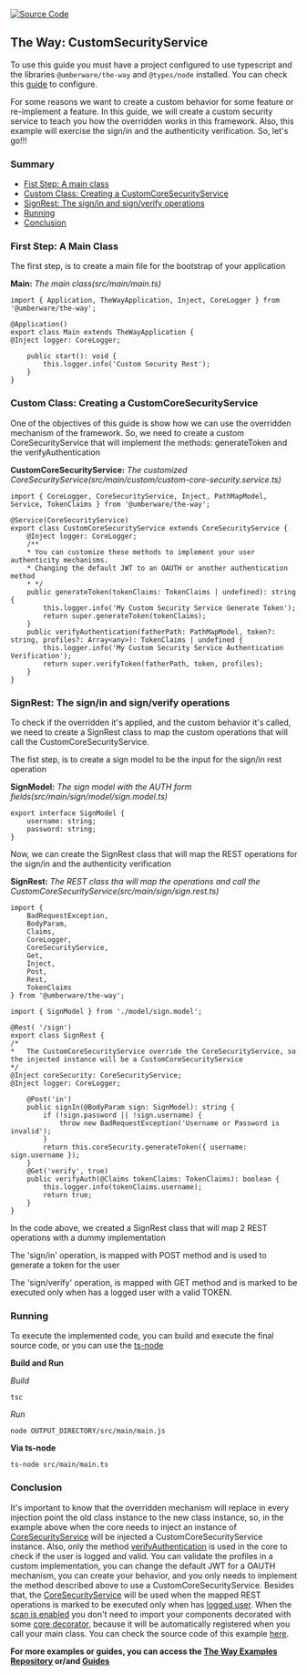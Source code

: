 [![Source Code](https://img.shields.io/badge/Source%20Code-black?logo=TypeScript&style=for-the-badge)](https://github.com/umberware/the-way-examples/tree/master/examples/custom-security-rest/)

## The Way: CustomSecurityService

To use this guide you must have a project configured to use typescript and the libraries `@umberware/the-way` and `@types/node` installed.
You can check this [guide](node-typescript-guide.md) to configure.

For some reasons we want to create a custom behavior for some feature or re-implement a feature.
In this guide, we will create a custom security service to teach you how the overridden works in this framework.
Also, this example will exercise the sign/in and the authenticity verification. So, let's go!!!

### Summary

 - [Fist Step: A main class](#first-step-a-main-class)
 - [Custom Class: Creating a CustomCoreSecurityService](#custom-class-creating-a-customcoresecurityservice)
 - [SignRest: The sign/in and sign/verify operations](#signrest-the-signin-and-signverify-operations)
 - [Running](#running)
 - [Conclusion](#conclusion)

### First Step: A Main Class

The first step, is to create a main file for the bootstrap of your application

**Main:** *The main class(src/main/main.ts)*

    import { Application, TheWayApplication, Inject, CoreLogger } from '@umberware/the-way';

    @Application()
    export class Main extends TheWayApplication {
    @Inject logger: CoreLogger;

        public start(): void {
            this.logger.info('Custom Security Rest');
        }
    }

### Custom Class: Creating a CustomCoreSecurityService

One of the objectives of this guide is show how we can use the overridden mechanism of the framework.
So, we need to create a custom CoreSecurityService that will implement the methods: generateToken and the verifyAuthentication

**CustomCoreSecurityService:** *The customized CoreSecurityService(src/main/custom/custom-core-security.service.ts)*

    import { CoreLogger, CoreSecurityService, Inject, PathMapModel, Service, TokenClaims } from '@umberware/the-way';

    @Service(CoreSecurityService)
    export class CustomCoreSecurityService extends CoreSecurityService {
        @Inject logger: CoreLogger;
        /**
        * You can customize these methods to implement your user authenticity mechanisms.
        * Changing the default JWT to an OAUTH or another authentication method
        * */
        public generateToken(tokenClaims: TokenClaims | undefined): string {
            this.logger.info('My Custom Security Service Generate Token');
            return super.generateToken(tokenClaims);
        }
        public verifyAuthentication(fatherPath: PathMapModel, token?: string, profiles?: Array<any>): TokenClaims | undefined {
            this.logger.info('My Custom Security Service Authentication Verification');
            return super.verifyToken(fatherPath, token, profiles);
        }
    }

### SignRest: The sign/in and sign/verify operations

To check if the overridden it's applied, and the custom behavior it's called, we need to create a SignRest class to map the custom operations that will call the CustomCoreSecurityService.

The fist step, is to create a sign model to be the input for the sign/in rest operation

**SignModel:** *The sign model with the AUTH form fields(src/main/sign/model/sign.model.ts)*

    export interface SignModel {
        username: string;
        password: string;
    }

Now, we can create the SignRest class that will map the REST operations for the sign/in and the authenticity verification

**SignRest:** *The REST class tha will map the operations and call the CustomCoreSecurityService(src/main/sign/sign.rest.ts)*

    import {
        BadRequestException,
        BodyParam,
        Claims,
        CoreLogger,
        CoreSecurityService,
        Get,
        Inject,
        Post,
        Rest,
        TokenClaims
    } from '@umberware/the-way';

    import { SignModel } from './model/sign.model';

    @Rest( '/sign')
    export class SignRest {
    /*
    *   The CustomCoreSecurityService override the CoreSecurityService, so the injected instance will be a CustomCoreSecurityService
    */
    @Inject coreSecurity: CoreSecurityService;
    @Inject logger: CoreLogger;

        @Post('in')
        public signIn(@BodyParam sign: SignModel): string {
            if (!sign.password || !sign.username) {
                throw new BadRequestException('Username or Password is invalid');
            }
            return this.coreSecurity.generateToken({ username: sign.username });
        }
        @Get('verify', true)
        public verifyAuth(@Claims tokenClaims: TokenClaims): boolean {
            this.logger.info(tokenClaims.username);
            return true;
        }
    }

In the code above, we created a SignRest class that will map 2 REST operations with a dummy implementation

The 'sign/in' operation, is mapped with POST method and is used to generate a token for the user

The 'sign/verify' operation, is mapped with GET method and is marked to be executed only when has a logged user with a valid TOKEN.

### Running

To execute the implemented code, you can build and execute the final source code, or you can use the [ts-node](https://www.npmjs.com/package/ts-node)

**Build and Run**

*Build*

    tsc

*Run*

    node OUTPUT_DIRECTORY/src/main/main.js

**Via ts-node**

    ts-node src/main/main.ts

### Conclusion

It's important to know that the overridden mechanism will replace in every injection point the old class instance to the new class instance, so, in the example above
when the core needs to inject an instance of [CoreSecurityService](documentation/the-way/core/service/core-security-service.md) will be injected a CustomCoreSecurityService instance.
Also, only the method [verifyAuthentication](documentation/the-way/core/service/core-security-service.md#method-verifyauthentication) is used in the core to check if the user is logged and valid.
You can validate the profiles in a custom implementation, you can change the default JWT for a OAUTH mechanism, you can create your behavior, and you only needs to implement the method described above to use
a CustomCoreSecurityService. Besides that, the [CoreSecurityService](documentation/the-way/core/service/core-security-service.md) will be used when the mapped REST operations is marked to be executed only when has [logged user](documentation/the-way/core/decorator/rest-decorators.md).
When the [scan is enabled](documentation/the-way/core/application-properties.md#the-waycorescan) you don't need
to import your components decorated with some [core decorator](documentation/the-way/core/decorator/core-decorators.md), because it will be automatically registered when you call
your main class.
You can check the source code of this example [here](https://github.com/umberware/the-way-examples/tree/master/examples/custom-security-rest/).

**For more examples or guides, you can access the [The Way Examples Repository](https://github.com/umberware/the-way-examples#readme) or/and [Guides](documentation/index.md#guides)**